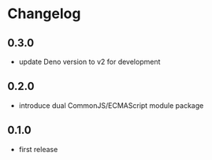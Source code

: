 # Changelog

## 0.3.0

- update Deno version to v2 for development

## 0.2.0

- introduce dual CommonJS/ECMAScript module package

## 0.1.0

- first release
